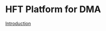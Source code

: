 # HFT Platform for DMA 
[Introduction](https://yb98.notion.site/2019-DMA-1c1cd80736dc8058a2baff1d8f9ee349?pvs=4)